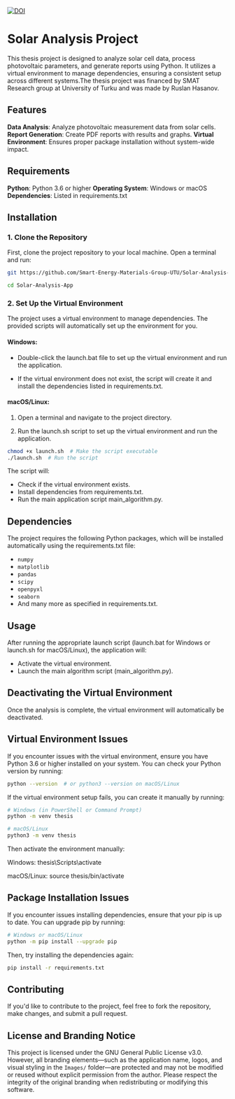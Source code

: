 [![DOI](https://zenodo.org/badge/974171373.svg)](https://doi.org/10.5281/zenodo.15390039)

# Solar Analysis Project
This thesis project is designed to analyze solar cell data, process photovoltaic parameters, and generate reports using Python. It utilizes a virtual environment to manage dependencies, ensuring a consistent setup across different systems.The thesis project was financed by SMAT Research group at University of Turku and was made by Ruslan Hasanov.

## Features
 **Data Analysis**: Analyze photovoltaic measurement data from solar cells.
 **Report Generation**: Create PDF reports with results and graphs.
 **Virtual Environment**: Ensures proper package installation without system-wide impact.

## Requirements
 **Python**: Python 3.6 or higher
 **Operating System**: Windows or macOS
 **Dependencies**: Listed in requirements.txt

## Installation
### 1. Clone the Repository
First, clone the project repository to your local machine. Open a terminal and run:

```bash
git https://github.com/Smart-Energy-Materials-Group-UTU/Solar-Analysis-App.git

cd Solar-Analysis-App
```

### 2. Set Up the Virtual Environment
The project uses a virtual environment to manage dependencies. The provided scripts will automatically set up the environment for you.

#### **Windows**:

- Double-click the launch.bat file to set up the virtual environment and run the application.

- If the virtual environment does not exist, the script will create it and install the dependencies listed in requirements.txt.

#### **macOS/Linux**:

1. Open a terminal and navigate to the project directory.

2. Run the launch.sh script to set up the virtual environment and run the application.

```bash
chmod +x launch.sh  # Make the script executable
./launch.sh  # Run the script
```

The script will:
- Check if the virtual environment exists.
- Install dependencies from requirements.txt.
- Run the main application script main_algorithm.py.

## Dependencies
The project requires the following Python packages, which will be installed automatically using the requirements.txt file:
- `numpy`
- `matplotlib`
- `pandas`
- `scipy`
- `openpyxl`
- `seaborn`
- And many more as specified in requirements.txt.

## Usage
After running the appropriate launch script (launch.bat for Windows or launch.sh for macOS/Linux), the application will:
- Activate the virtual environment.
- Launch the main algorithm script (main_algorithm.py).

## Deactivating the Virtual Environment
Once the analysis is complete, the virtual environment will automatically be deactivated.

## Virtual Environment Issues
If you encounter issues with the virtual environment, ensure you have Python 3.6 or higher installed on your system. You can check your Python version by running:

```bash
python --version  # or python3 --version on macOS/Linux
```
If the virtual environment setup fails, you can create it manually by running:

```bash
# Windows (in PowerShell or Command Prompt)
python -m venv thesis

# macOS/Linux
python3 -m venv thesis
```
Then activate the environment manually:

Windows: thesis\Scripts\activate

macOS/Linux: source thesis/bin/activate

## Package Installation Issues
If you encounter issues installing dependencies, ensure that your pip is up to date. You can upgrade pip by running:

```bash
# Windows or macOS/Linux
python -m pip install --upgrade pip
```
Then, try installing the dependencies again:

```bash
pip install -r requirements.txt
```
## Contributing
If you'd like to contribute to the project, feel free to fork the repository, make changes, and submit a pull request.

## License and Branding Notice

This project is licensed under the GNU General Public License v3.0.
However, all branding elements—such as the application name, logos, and visual styling in the `Images/` folder—are protected and may not be modified or reused without explicit permission from the author.
Please respect the integrity of the original branding when redistributing or modifying this software.

